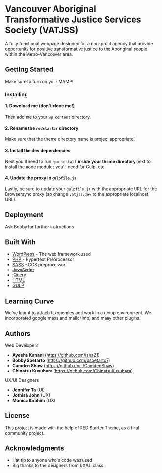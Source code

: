 # Vancouver Aboriginal Transformative Justice Services Society (VATJSS)

A fully functional webpage designed for a non-profit agency that provide opportunity for positive transformative justice to the Aboriginal people within the Metro-Vancouver area.

## Getting Started

Make sure to turn on your MAMP!

### Installing

#### 1. Download me (don't clone me!)
Then add me to your `wp-content` directory.

#### 2. Rename the `redstarter` directory
Make sure that the theme directory name is project appropriate!

#### 3. Install the dev dependencies
Next you'll need to run `npm install` **inside your theme directory** next to install the node modules you'll need for Gulp, etc.

#### 4. Update the proxy in `gulpfile.js`
Lastly, be sure to update your `gulpfile.js` with the appropriate URL for the Browsersync proxy (so change `vatjss.dev` to the appropriate localhost URL).

## Deployment

Ask Bobby for further instructions

## Built With

* [WordPress](https://wordpress.org/) - The web framework used
* [PHP](http://php.net/) - Hypertext Preprocessor
* [SASS](http://sass-lang.com/) - CCS preprocessor
* [JavaScript](https://www.javascript.com/) 
* [jQuery](https://jquery.com/)
* [HTML](http://html.com/)
* [GULP](https://gulpjs.com/)

## Learning Curve

We've learnt to attach taxonomies and work in a group environment. We incorporated google maps and mailchimp, and many other plugins.

## Authors

Web Developers
* **Ayesha Kanani** (https://github.com/isha21)
* **Bobby Soetarto** (https://github.com/bsoetarto7)
* **Camden Shaw** (https://github.com/CamdenShaw)
* **Chinatsu Kusuhara** (https://github.com/ChinatsuKusuhara)

UX/UI Designers
* **Jennifer Ta** (UI)
* **Jothish John** (UX)
* **Monica Ibrahim** (UX)

## License

This project is made with the help of RED Starter Theme, as a final community project.

## Acknowledgments

* Hat tip to anyone who's code was used
* Big thanks to the designers from UX/UI class
